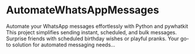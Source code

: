 # AutomateWhatsAppMessages
Automate your WhatsApp messages effortlessly with Python and pywhatkit This project simplifies sending instant, scheduled, and bulk messages. Surprise friends with scheduled birthday wishes or playful pranks. Your go-to solution for automated messaging needs...
